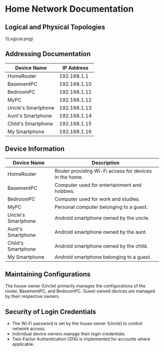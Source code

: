 # Home Network Documentation

## Logical and Physical Topologies
!(Logical.png)

## Addressing Documentation

| Device Name          | IP Address     |
|----------------------|-----------------|
| HomeRouter           | 192.168.1.1     |
| BasementPC           | 192.168.1.10    |
| BedroomPC            | 192.168.1.11    |
| MyPC                 | 192.168.1.12    |
| Uncle's Smartphone   | 192.168.1.13    |
| Aunt's Smartphone    | 192.168.1.14    |
| Child's Smartphone   | 192.168.1.15    |
| My Smartphone        | 192.168.1.16    |

## Device Information

| Device Name          | Description                                                                 |
|----------------------|-----------------------------------------------------------------------------|
| HomeRouter           | Router providing Wi-Fi access for devices in the home.                     |
| BasementPC           | Computer used for entertainment and hobbies.                                 |
| BedroomPC            | Computer used for work and studies.                                          |
| MyPC                 | Personal computer belonging to a guest.                                     |
| Uncle's Smartphone   | Android smartphone owned by the uncle.                                      |
| Aunt's Smartphone    | Android smartphone owned by the aunt.                                       |
| Child's Smartphone   | Android smartphone owned by the child.                                       |
| My Smartphone        | Android smartphone belonging to a guest.                                    |

## Maintaining Configurations

The house owner (Uncle) primarily manages the configurations of the router, BasementPC, and BedroomPC.  Guest-owned devices are managed by their respective owners.

## Security of Login Credentials

* The Wi-Fi password is set by the house owner (Uncle) to control network access.
* Individual device owners manage their login credentials.
* Two-Factor Authentication (2FA) is implemented for accounts where applicable.

